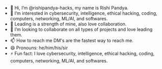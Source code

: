 - 👋 Hi, I’m @rishipandya-hacks, my name is Rishi Pandya.
- 👀 I’m interested in cybersecurity, intelligence, ethical hacking, coding, computers, networking, ML/AI, and softwares.
- 🌱 Leading is a strength of mine, also love collaboration.
- 💞️ I’m looking to collaborate on all types of projects and love leading them.
- 📫 How to reach me DM's are the fastest way to reach me.
- 😄 Pronouns: he/him/his/sir
- ⚡ Fun fact: I love cybersecurity, intelligence, ethical hacking, coding, computers, networking, ML/AI, and softwares.

<!---
rishipandya-hacks/rishipandya-hacks is a ✨ special ✨ repository because its `README.md` (this file) appears on your GitHub profile.
You can click the Preview link to take a look at your changes.
--->
